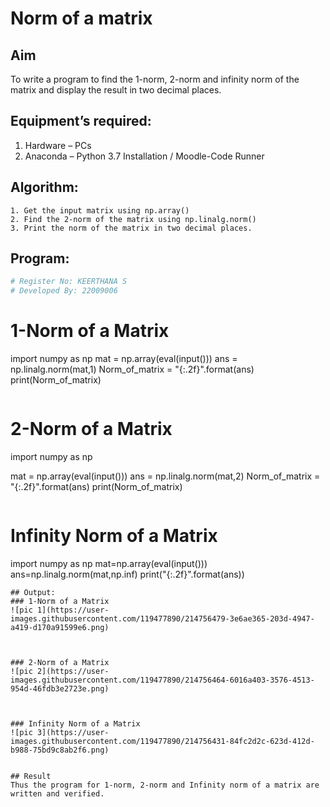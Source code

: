 # Norm of a matrix
## Aim
To write a program to find the 1-norm, 2-norm and infinity norm of the matrix and display the result in two decimal places.
## Equipment’s required:
1.	Hardware – PCs
2.	Anaconda – Python 3.7 Installation / Moodle-Code Runner
## Algorithm:
    1. Get the input matrix using np.array()   
    2. Find the 2-norm of the matrix using np.linalg.norm()
    3. Print the norm of the matrix in two decimal places.
## Program:
```Python
# Register No: KEERTHANA S
# Developed By: 22009006
```
# 1-Norm of a Matrix
import numpy as np
mat = np.array(eval(input()))
ans = np.linalg.norm(mat,1)
Norm_of_matrix = "{:.2f}".format(ans)
print(Norm_of_matrix)
```
```
# 2-Norm of a Matrix
import numpy as np

mat = np.array(eval(input()))
ans = np.linalg.norm(mat,2)
Norm_of_matrix = "{:.2f}".format(ans)
print(Norm_of_matrix)
```
```
# Infinity Norm of a Matrix
import numpy as np
mat=np.array(eval(input()))
ans=np.linalg.norm(mat,np.inf)
print("{:.2f}".format(ans))

```
## Output:
### 1-Norm of a Matrix
![pic 1](https://user-images.githubusercontent.com/119477890/214756479-3e6ae365-203d-4947-a419-d170a91599e6.png)



### 2-Norm of a Matrix
![pic 2](https://user-images.githubusercontent.com/119477890/214756464-6016a403-3576-4513-954d-46fdb3e2723e.png)



### Infinity Norm of a Matrix
![pic 3](https://user-images.githubusercontent.com/119477890/214756431-84fc2d2c-623d-412d-b988-75bd9c8ab2f6.png)


## Result
Thus the program for 1-norm, 2-norm and Infinity norm of a matrix are written and verified.
